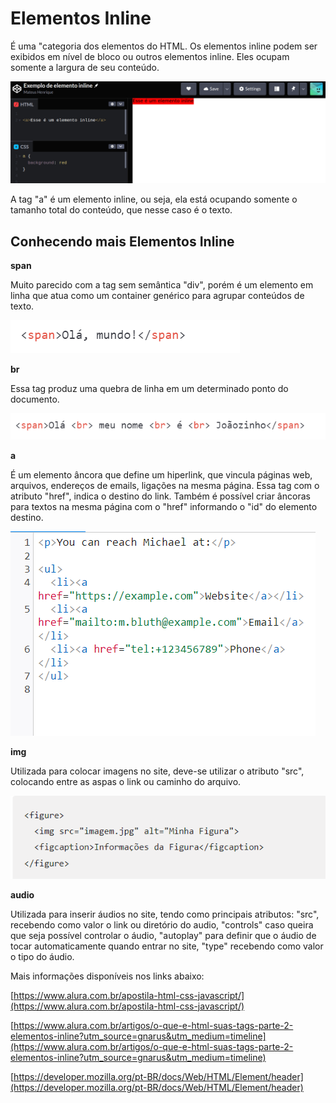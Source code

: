 # Elementos Inline
<p>É uma "categoria dos elementos do HTML. Os elementos inline podem ser exibidos em nível de bloco ou outros elementos inline. Eles ocupam somente a largura de seu conteúdo.</p>

![Exemplo Elemento Inline](/HTML/assets/elemento-inline.png)

<p>A tag "a" é um elemento inline, ou seja, ela está ocupando somente o tamanho total do conteúdo, que nesse caso é o texto.</p>

## Conhecendo mais Elementos Inline
**span**
<p>Muito parecido com a tag sem semântica "div", porém é um elemento em linha que atua como um container genérico para agrupar conteúdos de texto.</p>

![Exemplo span](/HTML/assets/exemplo-span.png)

**br**
<p>Essa tag produz uma quebra de linha em um determinado ponto do documento.</p>

![Exemplo br](/HTML/assets/exemplo-br.png)

**a**
<p>É um elemento âncora que define um hiperlink, que vincula páginas web, arquivos, endereços de emails, ligações na mesma página. Essa tag com o atributo "href", indica o destino do link. Também é possível criar âncoras para textos na mesma página com o "href" informando o "id" do elemento destino.</p>

![Exemplo a](/HTML/assets/exemplo-a.png)

**img**
<p>Utilizada para colocar imagens no site, deve-se utilizar o atributo "src", colocando entre as aspas o link ou caminho do arquivo.</p>

![Exemplo img](/HTML/assets/exemplo-img.png)

**audio**
<p>Utilizada para inserir áudios no site, tendo como principais atributos: "src", recebendo como valor o link ou diretório do audio, "controls" caso queira que seja possível controlar o áudio, "autoplay" para definir que o áudio de tocar automaticamente quando entrar no site, "type" recebendo como valor o tipo do áudio.</p>

<p>Mais informações disponíveis nos links abaixo:</p>

[https://www.alura.com.br/apostila-html-css-javascript/](https://www.alura.com.br/apostila-html-css-javascript/)

[https://www.alura.com.br/artigos/o-que-e-html-suas-tags-parte-2-elementos-inline?utm_source=gnarus&utm_medium=timeline](https://www.alura.com.br/artigos/o-que-e-html-suas-tags-parte-2-elementos-inline?utm_source=gnarus&utm_medium=timeline)

[https://developer.mozilla.org/pt-BR/docs/Web/HTML/Element/header](https://developer.mozilla.org/pt-BR/docs/Web/HTML/Element/header)